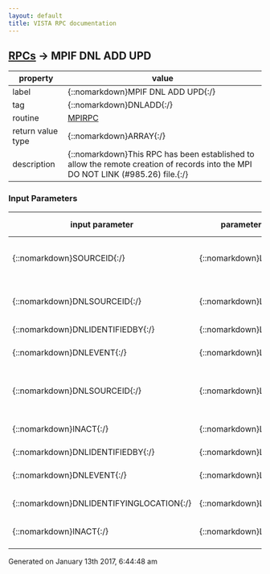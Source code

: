 ```yaml
---
layout: default
title: VISTA RPC documentation
---
```




## [RPCs](TableOfContent.md) &#8594; MPIF DNL ADD UPD 

 property | value 
--- | --- 
 label | {::nomarkdown}MPIF DNL ADD UPD{:/}
 tag | {::nomarkdown}DNLADD{:/}
 routine | [MPIRPC](http://code.osehra.org/dox/Routine_MPIRPC_source.html)
 return value type | {::nomarkdown}ARRAY{:/}
 description | {::nomarkdown}This RPC has been established to allow the remote creation of records into the MPI DO NOT LINK (#985.26) file.{:/}

### Input Parameters

| input parameter | parameter type | maximum data length | required | description | 
| --- | --- | --- | --- | --- | 
| {::nomarkdown}SOURCEID{:/} | {::nomarkdown}LITERAL{:/} | {::nomarkdown}50{:/} | {::nomarkdown}true{:/} | {::nomarkdown}The field is the ID of the record you want to add to the DO NOT LINK list.The field format will be the fully qualified SourceID:  SourceID~AssigningLocation~AssigningAuthority~SourceType For example: 123~500~USVHA~PI{:/} | 
| {::nomarkdown}DNLSOURCEID{:/} | {::nomarkdown}LITERAL{:/} | {::nomarkdown}50{:/} | {::nomarkdown}true{:/} | {::nomarkdown}The field contains the corresponding ID of the record you want to add tothe DO NOT LINK list.  The field format will be the fully qualifiedSourceID: SourceID~AssigningLocation~AssigningAuthority~SourceType  For example: 123~500~USVHA~PI{:/} | 
| {::nomarkdown}DNLIDENTIFIEDBY{:/} | {::nomarkdown}LITERAL{:/} | {::nomarkdown}60{:/} | {::nomarkdown}true{:/} | {::nomarkdown}This is the person that identified the DO NOT LINK record.{:/} | 
| {::nomarkdown}DNLEVENT{:/} | {::nomarkdown}LITERAL{:/} | {::nomarkdown}30{:/} | {::nomarkdown}true{:/} | {::nomarkdown}This is the event that triggered this entry to get created.  The events are MPI Resolve Mismatch, User input, TOOLKIT Resolve Duplicate, andKERNEL VERIFIED NOT A DUPLICATE.{:/} | 
| {::nomarkdown}DNLSOURCEID{:/} | {::nomarkdown}LITERAL{:/} | {::nomarkdown}50{:/} | {::nomarkdown}true{:/} | {::nomarkdown}The field contains the corresponding ID of the record you want to add tothe DO NOT LINK list.  The field format will be the fully qualifiedSourceID:SourceID~AssigningLocation~AssigningAuthority~SourceType For example: 123~500~USVHA~PI{:/} | 
| {::nomarkdown}INACT{:/} | {::nomarkdown}LITERAL{:/} | {::nomarkdown}1{:/} |  | {::nomarkdown}This field will be used to pass whether the user/application wants the pair to be inactivated.  If you want the pair to be inactivated pass a Yfor yes, otherwise leave blank.{:/} | 
| {::nomarkdown}DNLIDENTIFIEDBY{:/} | {::nomarkdown}LITERAL{:/} | {::nomarkdown}60{:/} | {::nomarkdown}true{:/} | {::nomarkdown}This is the person that identified the DO NOT LINK record.{:/} | 
| {::nomarkdown}DNLEVENT{:/} | {::nomarkdown}LITERAL{:/} | {::nomarkdown}30{:/} | {::nomarkdown}true{:/} | {::nomarkdown}This is the event that triggered this entry to get created.  The events are MPI Resolve Mismatch, User input, TOOLKIT Resolve Duplicate, and KERNEL VERIFIED NOT A DUPLICATE.{:/} | 
| {::nomarkdown}DNLIDENTIFYINGLOCATION{:/} | {::nomarkdown}LITERAL{:/} | {::nomarkdown}5{:/} | {::nomarkdown}true{:/} | {::nomarkdown}This field contains the station# of the person that identified/triggered the DO NOT LINK request to be added.{:/} | 
| {::nomarkdown}INACT{:/} | {::nomarkdown}LITERAL{:/} | {::nomarkdown}1{:/} |  | {::nomarkdown}This field will be used to pass whether the user/application wants the pairto be inactivated.  If you want the pair to be inactivated pass a Y foryes, otherwise leave blank.{:/} | 




 Generated on January 13th 2017, 6:44:48 am